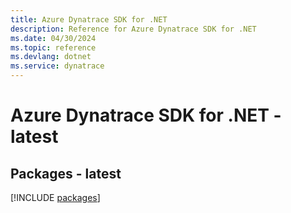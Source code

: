 ```yaml
---
title: Azure Dynatrace SDK for .NET
description: Reference for Azure Dynatrace SDK for .NET
ms.date: 04/30/2024
ms.topic: reference
ms.devlang: dotnet
ms.service: dynatrace
---
```

# Azure Dynatrace SDK for .NET - latest
## Packages - latest
[!INCLUDE [packages](dynatrace-index.md)]